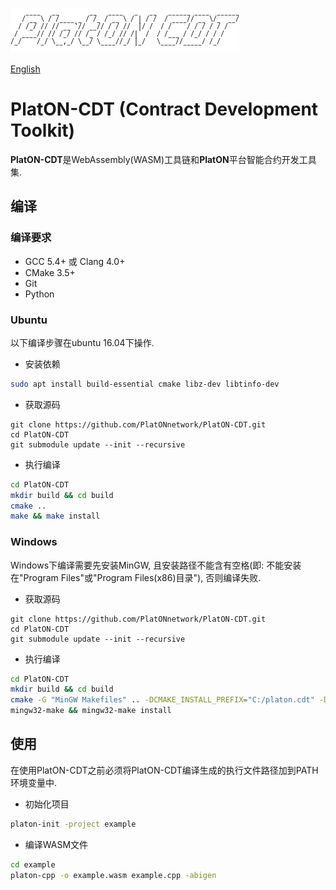 ![logo](./docs/images/platon-cdt-logo.png)

[English](./README.md)

# PlatON-CDT (Contract Development Toolkit)

**PlatON-CDT**是WebAssembly(WASM)工具链和**PlatON**平台智能合约开发工具集.

## 编译

### 编译要求

- GCC 5.4+ 或 Clang 4.0+
- CMake 3.5+
- Git
- Python

### Ubuntu

以下编译步骤在ubuntu 16.04下操作.

- 安装依赖

```sh
sudo apt install build-essential cmake libz-dev libtinfo-dev
```

- 获取源码

```shell
git clone https://github.com/PlatONnetwork/PlatON-CDT.git
cd PlatON-CDT
git submodule update --init --recursive
```

- 执行编译

``` sh
cd PlatON-CDT
mkdir build && cd build
cmake .. 
make && make install
```

### Windows

Windows下编译需要先安装MinGW, 且安装路径不能含有空格(即: 不能安装在"Program
Files"或"Program Files(x86)目录"), 否则编译失败.

- 获取源码

```shell
git clone https://github.com/PlatONnetwork/PlatON-CDT.git
cd PlatON-CDT
git submodule update --init --recursive
```

- 执行编译

``` sh
cd PlatON-CDT
mkdir build && cd build
cmake -G "MinGW Makefiles" .. -DCMAKE_INSTALL_PREFIX="C:/platon.cdt" -DCMAKE_MAKE_PROGRAM=mingw32-make
mingw32-make && mingw32-make install
```

## 使用

在使用PlatON-CDT之前必须将PlatON-CDT编译生成的执行文件路径加到PATH环境变量中.

- 初始化项目

``` sh
platon-init -project example 
```

- 编译WASM文件

``` sh
cd example
platon-cpp -o example.wasm example.cpp -abigen
```
